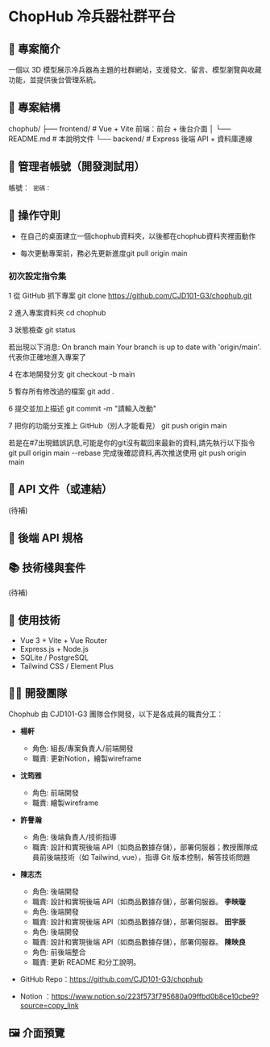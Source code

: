 <!--這不知道要不要留著 
# Vue 3 + Vite

This template should help get you started developing with Vue 3 in Vite. The template uses Vue 3 `<script setup>` SFCs, check out the [script setup docs](https://v3.vuejs.org/api/sfc-script-setup.html#sfc-script-setup) to learn more.

Learn more about IDE Support for Vue in the [Vue Docs Scaling up Guide](https://vuejs.org/guide/scaling-up/tooling.html#ide-support). -->

# ChopHub 冷兵器社群平台

## 📜 專案簡介

一個以 3D 模型展示冷兵器為主題的社群網站，支援發文、留言、模型瀏覽與收藏功能，並提供後台管理系統。

## 📁 專案結構

chophub/
├── frontend/ # Vue + Vite 前端：前台 + 後台介面
│        └── README.md # 本說明文件
└── backend/ # Express 後端 API + 資料庫連線


## 🔐 管理者帳號（開發測試用）

帳號：``
密碼：``

## 📝 操作守則

 - 在自己的桌面建立一個chophub資料夾，以後都在chophub資料夾裡面動作

 - 每次更動專案前，務必先更新進度git pull origin main

### 初次設定指令集

1 從 GitHub 抓下專案
git clone https://github.com/CJD101-G3/chophub.git

2 進入專案資料夾
cd chophub

3 狀態檢查
git status

若出現以下消息:
On branch main
Your branch is up to date with 'origin/main'.
代表你正確地進入專案了

4 在本地開發分支
git checkout -b main

5 暫存所有修改過的檔案
git add .

6 提交並加上描述
git commit -m "請輸入改動"

7 把你的功能分支推上 GitHub（別人才能看見）
git push origin main

若是在#7出現錯誤訊息,可能是你的git沒有載回來最新的資料,請先執行以下指令
git pull origin main --rebase
完成後確認資料,再次推送使用
git push origin main


## 📡 API 文件（或連結）

(待補)


## 📡 後端 API 規格

<!-- 可參考 /backend/routes/ 檔案，或未來可整合 Swagger 文件。

主要路由範例：

| Method | 路徑 | 說明 |
|--------|------|------|
| POST | /admin/login | 管理員登入 |
| GET | /admin/posts | 取得所有貼文 |
| POST | /admin/posts | 新增貼文 | -->


## 📚 技術棧與套件

(待補)


## 🧰 使用技術

- Vue 3 + Vite + Vue Router
- Express.js + Node.js
- SQLite / PostgreSQL
- Tailwind CSS / Element Plus


## 🙋‍♂️ 開發團隊

Chophub 由 CJD101-G3 團隊合作開發，以下是各成員的職責分工：

- **楊軒**
  - 角色: 組長/專案負責人/前端開發
  - 職責: 更新Notion，繪製wireframe
- **沈筠雅**
  - 角色: 前端開發
  - 職責: 繪製wireframe
- **許譽瀚**
  - 角色: 後端負責人/技術指導
  - 職責: 設計和實現後端 API（如商品數據存儲），部署伺服器；教授團隊成員前後端技術（如 Tailwind, vue），指導 Git 版本控制，解答技術問題
- **陳志杰**
  - 角色: 後端開發
  - 職責: 設計和實現後端 API（如商品數據存儲），部署伺服器。
  **李映璇**
  - 角色: 後端開發
  - 職責: 設計和實現後端 API（如商品數據存儲），部署伺服器。
  **田宇辰**
  - 角色: 後端開發
  - 職責: 設計和實現後端 API（如商品數據存儲），部署伺服器。
  **陳映良**
  - 角色: 前後端整合
  - 職責: 更新 README 和分工說明。

- GitHub Repo：https://github.com/CJD101-G3/chophub
- Notion ：https://www.notion.so/223f573f795680a09ffbd0b8ce10cbe9?source=copy_link


## 🖼️ 介面預覽



